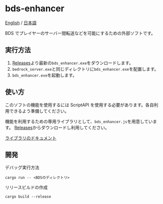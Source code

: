 # bds-enhancer

[English](./README.md) / [日本語](./README_ja.md)

BDS でプレイヤーのサーバー間転送などを可能にするための外部ソフトです。

## 実行方法

1. [Releases](https://github.com/Lapis256/bds-enhancer/releases)より最新の`bds_enhancer.exe`をダウンロードします。
2. `bedrock_server.exe`と同じディレクトリに`bds_enhancer.exe`を配置します。
3. `bds_enhancer.exe`を起動します。

## 使い方

このソフトの機能を使用するには ScriptAPI を使用する必要があります。各自利用できるよう準備してください。

機能を利用するための専用ライブラリとして、`bds_enhancer.js`を用意しています。
[Releases](https://github.com/Lapis256/bds-enhancer/releases)からダウンロードし利用してください。

[ライブラリのドキュメント](./lib/doc_ja.md)

## 開発

デバッグ実行方法

```
cargo run -- <BDSのディレクトリ>
```

リリースビルドの作成

```
cargo build --release
```
